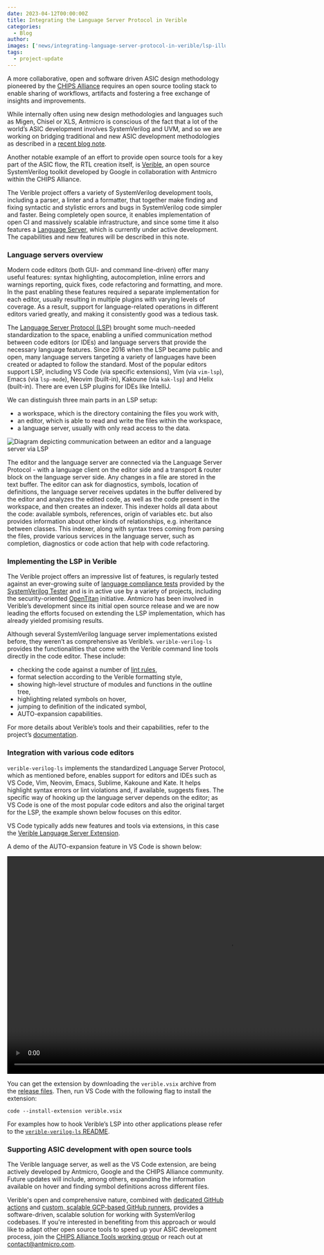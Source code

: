 ```yaml
---
date: 2023-04-12T00:00:00Z
title: Integrating the Language Server Protocol in Verible
categories:
  - Blog
author: 
images: ['news/integrating-language-server-protocol-in-verible/lsp-illustration_chips.png']
tags:
  - project-update
---
```


A more collaborative, open and software driven ASIC design methodology pioneered by the [CHIPS Alliance](https://chipsalliance.org) requires an open source tooling stack to enable sharing of workflows, artifacts and fostering a free exchange of insights and improvements.

While internally often using new design methodologies and languages such as Migen, Chisel or XLS, Antmicro is conscious of the fact that a lot of the world’s ASIC development involves SystemVerilog and UVM, and so we are working on bridging traditional and new ASIC development methodologies as described in a [recent blog note](https://antmicro.com/blog/2023/01/open-source-systemverilog-uvm-support-in-verilator/). 

Another notable example of an effort to provide open source tools for a key part of the ASIC flow, the RTL creation itself, is [Verible](https://github.com/chipsalliance/verible), an open source SystemVerilog toolkit developed by Google in collaboration with Antmicro within the CHIPS Alliance.

The Verible project offers a variety of SystemVerilog development tools, including a parser, a linter and a formatter, that together make finding and fixing syntactic and stylistic errors and bugs in SystemVerilog code simpler and faster. Being completely open source, it enables implementation of open CI and massively scalable infrastructure, and since some time it also features a [Language Server](https://github.com/chipsalliance/verible#language-server), which is currently under active development. The capabilities and new features will be described in this note.

### Language servers overview

Modern code editors (both GUI- and command line-driven) offer many useful features: syntax highlighting, autocompletion, inline errors and warnings reporting, quick fixes, code refactoring and formatting, and more. In the past enabling these features required a separate implementation for each editor, usually resulting in multiple plugins with varying levels of coverage. As a result, support for language-related operations in different editors varied greatly, and making it consistently good was a tedious task.

The [Language Server Protocol (LSP)](https://microsoft.github.io/language-server-protocol/) brought some much-needed standardization to the space, enabling a unified communication method between code editors (or IDEs) and language servers that provide the necessary language features. Since 2016 when the LSP became public and open, many language servers targeting a variety of languages have been created or adapted to follow the standard. Most of the popular editors support LSP, including VS Code (via specific extensions), Vim (via `vim-lsp`), Emacs (via `lsp-mode`), Neovim (built-in), Kakoune (via `kak-lsp`) and Helix (built-in). There are even LSP plugins for IDEs like IntelliJ.

We can distinguish three main parts in an LSP setup:
 
* a workspace, which is the directory containing the files you work with,
* an editor, which is able to read and write the files within the workspace,
* a language server, usually with only read access to the data.

![Diagram depicting communication between an editor and a language server via LSP](lsp-diagram.png)

The editor and the language server are connected via the Language Server Protocol - with a language client on the editor side and a transport & router block on the language server side. Any changes in a file are stored in the text buffer. The editor can ask for diagnostics, symbols, location of definitions, the language server receives updates in the buffer delivered by the editor and analyzes the edited code, as well as the code present in the workspace, and then creates an indexer. This indexer holds all data about the code: available symbols, references, origin of variables etc. but also provides information about other kinds of relationships, e.g. inheritance between classes. This indexer, along with syntax trees coming from parsing the files, provide various services in the language server, such as completion, diagnostics or code action that help with code refactoring.

### Implementing the LSP in Verible

The Verible project offers an impressive list of features, is regularly tested against an ever-growing suite of [language compliance tests](https://chipsalliance.github.io/sv-tests-results/) provided by the [SystemVerilog Tester](https://github.com/chipsalliance/sv-tests) and is in active use by a variety of projects, including the security-oriented [OpenTitan](https://opentitan.org/) initiative. Antmicro has been involved in Verible’s development since its initial open source release and we are now leading the efforts focused on extending the LSP implementation, which has already yielded promising results.

Although several SystemVerilog language server implementations existed before, they weren’t as comprehensive as Verible’s. `verible-verilog-ls` provides the functionalities that come with the Verible command line tools directly in the code editor. These include:

* checking the code against a number of [lint rules](https://chipsalliance.github.io/verible/lint.html),
* format selection according to the Verible formatting style,
* showing high-level structure of modules and functions in the outline tree,
* highlighting related symbols on hover,
* jumping to definition of the indicated symbol,
* AUTO-expansion capabilities.

For more details about Verible’s tools and their capabilities, refer to the project’s [documentation](https://chipsalliance.github.io/verible/).

### Integration with various code editors

`verible-verilog-ls` implements the standardized Language Server Protocol, which as mentioned before, enables support for editors and IDEs such as VS Code, Vim, Neovim, Emacs, Sublime, Kakoune and Kate. It helps highlight syntax errors or lint violations and, if available, suggests fixes. The specific way of hooking up the language server depends on the editor; as VS Code is one of the most popular code editors and also the original target for the LSP, the example shown below focuses on this editor.

VS Code typically adds new features and tools via extensions, in this case the [Verible Language Server Extension](https://github.com/chipsalliance/verible/tree/master/verilog/tools/ls/vscode).

A demo of the AUTO-expansion feature in VS Code is shown below:

<video class="postimgcenter" width="1024" height="502" controls="">
    <source src="autoarg.mp4" type="video/mp4">
</video>

You can get the extension by downloading the `verible.vsix` archive from the [release files](https://github.com/chipsalliance/verible/releases). Then, run VS Code with the following flag to install the extension:

```
code --install-extension verible.vsix
```

For examples how to hook Verible’s LSP into other applications please refer to the [`verible-verilog-ls` README](https://github.com/chipsalliance/verible/blob/master/verilog/tools/ls/README.md).

### Supporting ASIC development with open source tools

The Verible language server, as well as the VS Code extension, are being actively developed by Antmicro, Google and the CHIPS Alliance community. Future updates will include, among others, expanding the information available on hover and finding symbol definitions across different files.

Verible's open and comprehensive nature, combined with [dedicated GitHub actions](https://www.chipsalliance.org/news/automatic-systemverilog-linting-in-github-actions-with-verible/) and [custom, scalable GCP-based GitHub runners](https://www.chipsalliance.org/news/github-actions-self-hosted-runners-build-event-server-and-google-cloud/), provides a software-driven, scalable solution for working with SystemVerilog codebases. If you're interested in benefiting from this approach or would like to adapt other open source tools to speed up your ASIC development process, join the [CHIPS Alliance Tools working group](https://lists.chipsalliance.org/g/tools-wg) or reach out at [contact@antmicro.com](mailto:contact@antmicro.com).
